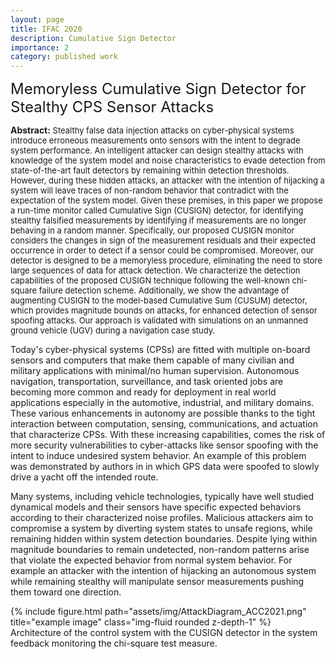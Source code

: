 ```yaml
---
layout: page
title: IFAC 2020
description: Cumulative Sign Detector
importance: 2
category: published work
---
```



<font size="+2.6">Memoryless Cumulative Sign Detector for Stealthy CPS Sensor Attacks</font>
<br/>

<p style="font-size:13px"><span style="font-size:14px"><b>Abstract:</b></span> Stealthy false data injection attacks on cyber-physical systems introduce erroneous measurements onto sensors with the intent to degrade system performance. An intelligent attacker can design stealthy attacks with knowledge of the system model and noise characteristics to evade detection from state-of-the-art fault detectors by remaining within detection thresholds. However, during these hidden attacks, an attacker with the intention of hijacking a system will leave traces of non-random behavior that contradict with the expectation of the system model. Given these premises, in this paper we propose a run-time monitor called Cumulative Sign (CUSIGN) detector, for identifying stealthy falsified measurements by identifying if measurements are no longer behaving in a random manner. Specifically, our proposed CUSIGN monitor considers the changes in sign of the measurement residuals and their expected occurrence in order to detect if a sensor could be compromised.  Moreover, our detector is designed to be a memoryless procedure, eliminating the need to store large sequences of data for attack detection. We characterize the detection capabilities of the proposed CUSIGN technique following the well-known chi-square failure detection scheme. Additionally, we show the advantage of augmenting CUSIGN to the model-based Cumulative Sum (CUSUM) detector, which provides magnitude bounds on attacks, for enhanced detection of sensor spoofing attacks. Our approach is validated with simulations on an unmanned ground vehicle (UGV) during a navigation case study.</p>


Today's cyber-physical systems (CPSs) are fitted with multiple on-board sensors and computers that make them capable of many civilian and military applications with minimal/no human supervision. Autonomous navigation, transportation, surveillance, and task oriented jobs are becoming more common and ready for deployment in real world applications especially in the automotive, industrial, and military domains. These various enhancements in autonomy are possible thanks to the tight interaction between computation, sensing, communications, and actuation that characterize CPSs. With these increasing capabilities, comes the risk of more security vulnerabilities to cyber-attacks like sensor spoofing with the intent to induce undesired system behavior. An example of this problem was demonstrated by authors in in which GPS data were spoofed to slowly drive a yacht off the intended route. 

Many systems, including vehicle technologies, typically have well studied dynamical models and their sensors have specific expected behaviors according to their characterized noise profiles. Malicious attackers aim to compromise a system by diverting system states to unsafe regions, while remaining hidden within system detection boundaries. Despite lying within magnitude boundaries to remain undetected, non-random patterns arise that violate the expected behavior from normal system behavior. For example an attacker with the intention of hijacking an autonomous system while remaining stealthy will manipulate sensor measurements pushing them toward one direction.


<div class="row row-cols-1 justify-content-center">
    <!-- <div class="col-sm mt-3 mt-md-0"> -->
    <div class="col-7">
        {% include figure.html path="assets/img/AttackDiagram_ACC2021.png" title="example image" class="img-fluid rounded z-depth-1" %}
    </div>
</div>
<div class="caption">
    Architecture of the control system with the CUSIGN detector in the system feedback monitoring the chi-square test measure.
</div>



